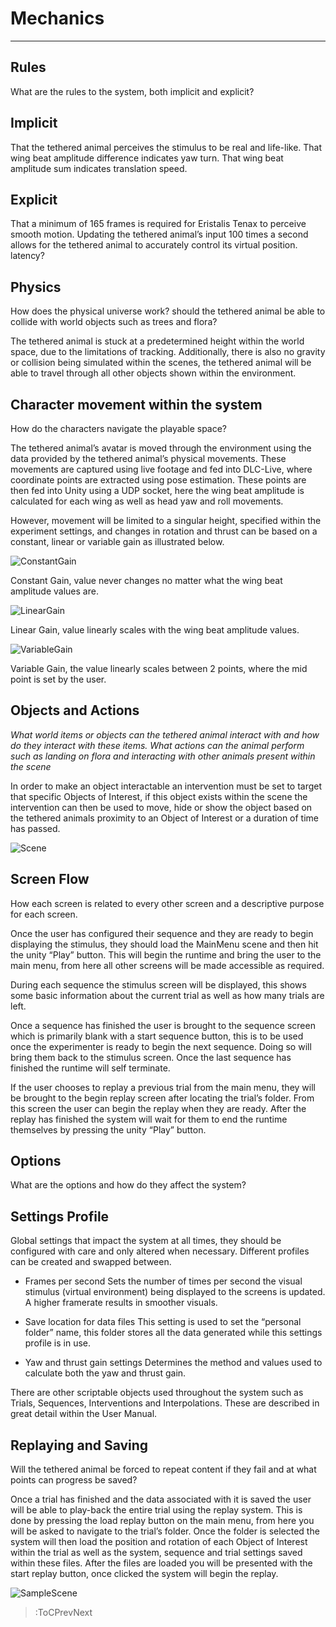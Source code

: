 <style>
img[src*="#centered"] {
    margin:auto;
    display:block;
 }
 img[src*="#invertedcenter"] {
    margin:auto;
    display:block;
    background: white;
    width: 55%;
    height: auto;
 }
 img[src*="#small"] {
    width: 250px;
    height: auto;
 }
 div.centertext{
    text-align:center;
 }
 abbr{
    border: none;
    text-decoration: none;
    color: lightblue;
}
</style>

# Mechanics
<hr>

## Rules
What are the rules to the system, both implicit and explicit?

## Implicit
That the tethered animal perceives the stimulus to be real and life-like. 
That wing beat amplitude difference indicates yaw turn.
That wing beat amplitude sum indicates translation speed.

## Explicit
That a minimum of 165 frames is required for Eristalis Tenax to perceive smooth motion.
Updating the tethered animal’s input 100 times a second allows for the tethered animal to accurately control its virtual position. 
latency?

## Physics
How does the physical universe work?
should the tethered animal be able to collide with world objects such as trees and flora?

The tethered animal is stuck at a predetermined height within the world space, due to the limitations of tracking. Additionally, there is also no gravity or collision being simulated within the scenes, the tethered animal will be able to travel through all other objects shown within the environment. 

## Character movement within the system
How do the characters navigate the playable space?

The tethered animal’s avatar is moved through the environment using the data provided by the tethered animal’s physical movements. These movements are captured using live footage and fed into DLC-Live, where coordinate points are extracted using pose estimation. These points are then fed into Unity using a UDP socket, here the wing beat amplitude is calculated for each wing as well as head yaw and roll movements. 

However, movement will be limited to a singular height, specified within the experiment settings, and changes in rotation and thrust can be based on a constant, linear or variable gain as illustrated below.

![ConstantGain](../../images/Systemdesignimages/image2.png#centered)

Constant Gain, value never changes no matter what the wing beat amplitude values are.

![LinearGain](../../images/Systemdesignimages/image1.png#centered)

Linear Gain, value linearly scales with the wing beat amplitude values.

![VariableGain](../../images/Systemdesignimages/image11.png#centered)

Variable Gain, the value linearly scales between 2 points, where the mid point is set by the user.

## Objects and Actions
*What world items or objects can the tethered animal interact with and how do they interact with these items. What actions can the animal perform such as landing on flora and interacting with other animals present within the scene*

In order to make an object interactable an intervention must be set to target that specific Objects of Interest, if this object exists within the scene the intervention can then be used to move, hide or show the object based on the tethered animals proximity to an Object of Interest or a duration of time has passed. 

![Scene](../../images/Systemdesignimages/image6.png#centered)

## Screen Flow
How each screen is related to every other screen and a descriptive purpose for each screen.

Once the user has configured their sequence and they are ready to begin displaying the stimulus, they should load the MainMenu scene and then hit the unity “Play” button. This will begin the runtime and bring the user to the main menu, from here all other screens will be made accessible as required. 

During each sequence the stimulus screen will be displayed, this shows some basic information about the current trial as well as how many trials are left. 

Once a sequence has finished the user is brought to the sequence screen which is primarily blank with a start sequence button, this is to be used once the experimenter is ready to begin the next sequence. Doing so will bring them back to the stimulus screen. Once the last sequence has finished the runtime will self terminate. 

If the user chooses to replay a previous trial from the main menu, they will be brought to the begin replay screen after locating the trial’s folder. From this screen the user can begin the replay when they are ready. After the replay has finished the system will wait for them to end the runtime themselves by pressing the unity “Play” button. 

## Options
What are the options and how do they affect the system?

## Settings Profile
Global settings that impact the system at all times, they should be configured with care and only altered when necessary. Different profiles can be created and swapped between.

- Frames per second
Sets the number of times per second the visual stimulus (virtual environment) being displayed to the screens is updated. A higher framerate results in smoother visuals. 

- Save location for data files
This setting is used to set the “personal folder” name, this folder stores all the data generated while this settings profile is in use.

- Yaw and thrust gain settings
Determines the method and values used to calculate both the yaw and thrust gain.

There are other scriptable objects used throughout the system such as Trials, Sequences, Interventions and Interpolations. These are described in great detail within the User Manual.

## Replaying and Saving
Will the tethered animal be forced to repeat content if they fail and at what points can progress be saved?

Once a trial has finished and the data associated with it is saved the user will be able to play-back the entire trial using the replay system. This is done by pressing the load replay button on the main menu, from here you will be asked to navigate to the trial’s folder. Once the folder is selected the system will then load the position and rotation of each Object of Interest within the trial as well as the system, sequence and trial settings saved within these files. After the files are loaded you will be presented with the start replay button, once clicked the system will begin the replay.

![SampleScene](../../images/Systemdesignimages/image13.png#centered)

> :ToCPrevNext